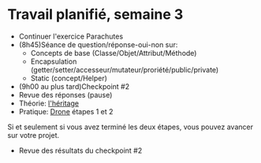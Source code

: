# Travail planifié, semaine 3

- Continuer l'exercice Parachutes
- (8h45)Séance de question/réponse-oui-non sur:
    - Concepts de base (Classe/Objet/Attribut/Méthode)
    - Encapsulation (getter/setter/accesseur/mutateur/proriété/public/private)
    - Static (concept/Helper)
- (9h00 au plus tard)Checkpoint #2
- Revue des réponses
(pause)
- Théorie: [l'héritage](https://github.com/ETML-INF/320-POO/blob/main/supports/Heritage.pdf)
- Pratique: [Drone](https://github.com/ETML-INF/320-POO/blob/main/exos/Drones) étapes 1 et 2

Si et seulement si vous avez terminé les deux étapes, vous pouvez avancer sur votre projet.

- Revue des résultats du checkpoint #2



